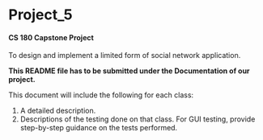 # Project_5
#### CS 180 Capstone Project
To design and implement a limited form of social network application. 

**This README file has to be submitted under the Documentation of our project.**

This document will include the following for each class: 
1. A detailed description.
2. Descriptions of the testing done on that class. For GUI testing, provide step-by-step guidance on the tests performed. 
